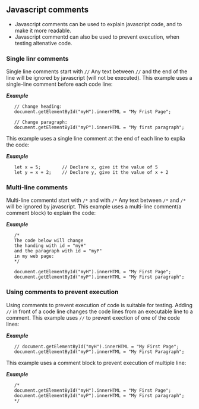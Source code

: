 ## Javascript comments

- Javascript comments can be used to explain javascript code, and to make it more readable.
- Javascript commentd can also be used to prevent execution, when testing altenative code.


###  Single linr comments

Single line comments start with `//`
Any text between `//` and the end of the line will be ignored by javascript (will not be executed).
This example uses a single-line comment before each code line:

***Example***
```
   // Change heading:
   document.getElementById("myH").innerHTML = "My Frist Page";

   // Change paragraph:
   document.getElementById("myP").innerHTML = "My first paragraph";
```

This example uses a single line comment at the end of each line to explia the code:

***Example***
```
   let x = 5;        // Declare x, give it the value of 5
   let y = x + 2;    // Declare y, give it the value of x + 2
```


### Multi-line comments

Multi-line commentd start with `/*` and with `/*`
Any text between `/*` and `/*` will be ignored by javascript.
This example uses a multi-line comment(a comment block) to explain the code:

***Example***
``` 
   /*
   The code below will change
   the handing with id = "myH"
   and the paragraph with id = "myP"
   in my web page:
   */

   document.getElementById("myH").innerHTML = "My First Page";
   document.getElementById("myP").innerHTML = "My First paragraph";
```

### Using comments to prevent execution

Using comments to prevent execution of code is suitable for testing.
Adding `//` in front of a code line changes the code lines from an executable line to a comment.
This example uses `//` to prevent exection of one of the code lines:

***Example***
```
   // document.getElementById("myH").innerHTML = "My First Page";
   document.getElementById("myP").innerHTML = "My First Paragraph";
```

This example uses a comment block to prevent execution of multiple line:

***Example***
```
   /*
   document.getElementById("myH").innerHTML = "My First Page";
   document.getElementById("myP").innerHTML = "My First paragraph";
   */
```
